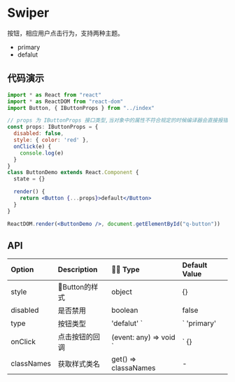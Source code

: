 # Swiper

按钮，相应用户点击行为，支持两种主题。

- primary
- defalut

## 代码演示

```jsx
import * as React from "react"
import * as ReactDOM from "react-dom"
import Button, { IButtonProps } from "../index"

// props 为 IButtonProps 接口类型,当对象中的属性不符合规定的时候编译器会直接报错
const props: IButtonProps = {
  disabled: false,
  style: { color: 'red' },
  onClick(e) {
    console.log(e)
  }
}
class ButtonDemo extends React.Component {
  state = {}

  render() {
    return <Button {...props}>default</Button>
  }
}

ReactDOM.render(<ButtonDemo />, document.getElementById("q-button"))
```

## API

| Option     | Description    |  Type                     | Default Value |
| :--------- | :------------- | :-------------------------- | :------------ |
| style      | Button的样式  | object                      | {}            |
| disabled   | 是否禁用       | boolean                     | false         |
| type       | 按钮类型       | 'defalut'  `|` 'primary'    | 'primary'     |
| onClick    | 点击按钮的回调 | (event: any) => void `|` {} | -             |
| classNames | 获取样式类名   | get() => classaNames        | -             |

<q-iframe name="button"  />